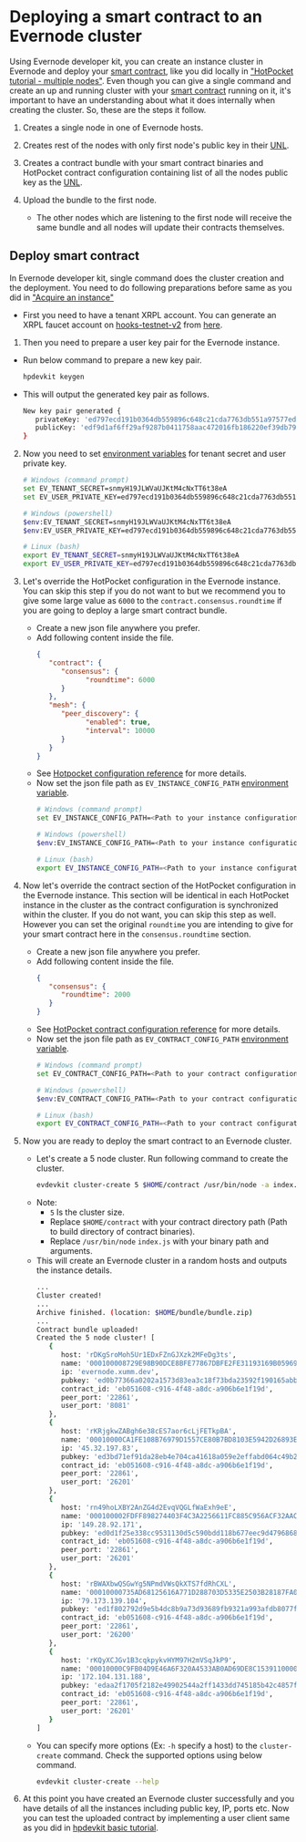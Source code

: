 # Deploying a smart contract to an Evernode cluster

Using Evernode developer kit, you can create an instance cluster in Evernode and deploy your [smart contract](../hotpocket/concepts.md#smart-contract), like you did locally in ["HotPocket tutorial - multiple nodes"](/hotpocket/tutorial-multinode.md). Even though you can give a single command and create an up and running cluster with your [smart contract](../hotpocket/concepts.md#smart-contract) running on it, it's important to have an understanding about what it does internally when creating the cluster. So, these are the steps it follow.
1. Creates a single node in one of Evernode hosts.
   
2. Creates rest of the nodes with only first node's public key in their [UNL](../hotpocket/concepts.md#unl---unique-node-list).
   
3. Creates a contract bundle with your smart contract binaries and HotPocket contract configuration containing list of all the nodes public key as the [UNL](../hotpocket/concepts.md#unl---unique-node-list).
   
4. Upload the bundle to the first node.
   - The other nodes which are listening to the first node will receive the same bundle and all nodes will update their contracts themselves.

## Deploy smart contract
In Evernode developer kit, single command does the cluster creation and the deployment. You need to do following preparations before same as you did in ["Acquire an instance"](tutorial-basics.md#acquire-an-instance)
- First you need to have a tenant XRPL account. You can generate an XRPL faucet account on [hooks-testnet-v2](https://xrpl-hooks.readme.io/) from [here](https://hooks-testnet-v2.xrpl-labs.com/).
1. Then you need to prepare a user key pair for the Evernode instance.
  - Run below command to prepare a new key pair.
      ```bash
      hpdevkit keygen
      ```
  - This will output the generated key pair as follows.
      ```bash
      New key pair generated {
         privateKey: 'ed797ecd191b0364db559896c648c21cda7763db551a97577ed9ffb0ebb41881d8f9d1af6ff29af9287b0411758aac472016fb186220ef39db7959294c28857909',
         publicKey: 'edf9d1af6ff29af9287b0411758aac472016fb186220ef39db7959294c28857909'
      }
      ```

2. Now you need to set [environment variables](../evdevkit/index.md#environment-variables) for tenant secret and user private key.
   ```bash
   # Windows (command prompt)
   set EV_TENANT_SECRET=snmyH19JLWVaUJKtM4cNxTT6t38eA
   set EV_USER_PRIVATE_KEY=ed797ecd191b0364db559896c648c21cda7763db551a97577ed9ffb0ebb41881d8f9d1af6ff29af9287b0411758aac472016fb186220ef39db7959294c28857909

   # Windows (powershell)
   $env:EV_TENANT_SECRET=snmyH19JLWVaUJKtM4cNxTT6t38eA
   $env:EV_USER_PRIVATE_KEY=ed797ecd191b0364db559896c648c21cda7763db551a97577ed9ffb0ebb41881d8f9d1af6ff29af9287b0411758aac472016fb186220ef39db7959294c28857909

   # Linux (bash)
   export EV_TENANT_SECRET=snmyH19JLWVaUJKtM4cNxTT6t38eA
   export EV_USER_PRIVATE_KEY=ed797ecd191b0364db559896c648c21cda7763db551a97577ed9ffb0ebb41881d8f9d1af6ff29af9287b0411758aac472016fb186220ef39db7959294c28857909
   ```

3. Let's override the HotPocket configuration in the Evernode instance. You can skip this step if you do not want to but we recommend you to give some large value as `6000` to the `contract.consensus.roundtime` if you are going to deploy a large smart contract bundle.
   - Create a new json file anywhere you prefer.
   - Add following content inside the file.
      ```json
      {
         "contract": {
            "consensus": {
                  "roundtime": 6000
            }
         },
         "mesh": {
            "peer_discovery": {
                  "enabled": true,
                  "interval": 10000
            }
         }
      }
      ```
   - See [Hotpocket configuration reference](/hotpocket/reference-configuration.md) for more details.
   - Now set the json file path as `EV_INSTANCE_CONFIG_PATH` [environment variable](../evdevkit/index.md#environment-variables).
      ```bash
      # Windows (command prompt)
      set EV_INSTANCE_CONFIG_PATH=<Path to your instance configuration json file>
      
      # Windows (powershell)
      $env:EV_INSTANCE_CONFIG_PATH=<Path to your instance configuration json file>
      
      # Linux (bash)
      export EV_INSTANCE_CONFIG_PATH=<Path to your instance configuration json file>
      ```


4. Now let's override the contract section of the HotPocket configuration in the Evernode instance. This section will be identical in each HotPocket instance in the cluster as the contract configuration is synchronized within the cluster. If you do not want, you can skip this step as well. However you can set the original `roundtime` you are intending to give for your smart contract here in the `consensus.roundtime` section.
   - Create a new json file anywhere you prefer.
   - Add following content inside the file.
      ```json
      {
         "consensus": {
            "roundtime": 2000
         }
      }
      ```
   - See [HotPocket contract configuration reference](/hotpocket/reference-configuration.md#contract) for more details.
   - Now set the json file path as `EV_CONTRACT_CONFIG_PATH` [environment variable](../evdevkit/index.md#environment-variables).
      ```bash
      # Windows (command prompt)
      set EV_CONTRACT_CONFIG_PATH=<Path to your contract configuration json file>
      
      # Windows (powershell)
      $env:EV_CONTRACT_CONFIG_PATH=<Path to your contract configuration json file>
      
      # Linux (bash)
      export EV_CONTRACT_CONFIG_PATH=<Path to your contract configuration json file>
      ```

5. Now you are ready to deploy the smart contract to an Evernode cluster.
   - Let's create a 5 node cluster. Run following command to create the cluster.
      ```bash
      evdevkit cluster-create 5 $HOME/contract /usr/bin/node -a index.js
      ```
   - Note:
        - `5` Is the cluster size.
        - Replace `$HOME/contract` with your contract directory path (Path to build directory of contract binaries).
        - Replace `/usr/bin/node` `index.js` with your binary path and arguments.
   - This will create an Evernode cluster in a random hosts and outputs the instance details.
      ```bash
      ...
      Cluster created!
      ...
      Archive finished. (location: $HOME/bundle/bundle.zip)
      ...
      Contract bundle uploaded!
      Created the 5 node cluster! [
         {
            host: 'rDKgSroMoh5Ur1EDxFZnGJXzk2MFeDg3ts',
            name: '000100008729E98B90DCE8BFE77867DBFE2FE31193169B059699D576000000DB',
            ip: 'evernode.xumm.dev',
            pubkey: 'ed0b77366a0202a1573d83ea3c18f73bda23592f190165abb9e82ee03379978014',
            contract_id: 'eb051608-c916-4f48-a8dc-a906b6e1f19d',
            peer_port: '22861',
            user_port: '8081'
         },
         {
            host: 'rKRjgkwZABgh6e38cES7aor6cLjFETkpBA',
            name: '00010000CA1FE108B76979D1557CE80B7BD8103E5942D26893E8B1C300000028',
            ip: '45.32.197.83',
            pubkey: 'ed3bd71ef91da28eb4e704ca41618a059e2effabd064c49b226d2edec6cbc5b40b',
            contract_id: 'eb051608-c916-4f48-a8dc-a906b6e1f19d',
            peer_port: '22861',
            user_port: '26201'
         },
         {
            host: 'rn49hoLXBY2AnZG4d2EvqVQGLfWaExh9eE',
            name: '000100002FDFF898274403F4C3A2256611FC885C956ACF32AACE82C400000029',
            ip: '149.28.92.171',
            pubkey: 'ed0d1f25e338cc9531130d5c590bdd118b677eec9d4796868128543aaad1ccdbdf',
            contract_id: 'eb051608-c916-4f48-a8dc-a906b6e1f19d',
            peer_port: '22861',
            user_port: '26201'
         },
         {
            host: 'rBWAXbwQSGwYg5NPmdVWsQkXTS7fdRhCXL',
            name: '00010000735AD68125616A771D288703D5335E2503B28187FA05B7E90000004E',
            ip: '79.173.139.104',
            pubkey: 'ed1f802792d9e5b4dc8b9a73d93689fb9321a993afdb8077f91611695137be87cd',
            contract_id: 'eb051608-c916-4f48-a8dc-a906b6e1f19d',
            peer_port: '22861',
            user_port: '26200'
         },
         {
            host: 'rKQyXCJGv1B3cqkpykvHYM97H2mVSqJkP9',
            name: '00010000C9FB04D9E46A6F320A4533AB0AD69DE8C15391100000099B00000000',
            ip: '172.104.131.188',
            pubkey: 'edaa2f1705f2182e49902544a2ff1433dd745185b42c4857fd7b244eace86e0da1',
            contract_id: 'eb051608-c916-4f48-a8dc-a906b6e1f19d',
            peer_port: '22861',
            user_port: '26201'
         }
      ]
      ```
   - You can specify more options (Ex: `-h` specify a host) to the `cluster-create` command. Check the supported options using below command.
      ```bash
      evdevkit cluster-create --help
      ```
   
6. At this point you have created an Evernode cluster successfully and you have details of all the instances including public key, IP, ports etc. Now you can test the uploaded contract by implementing a user client same as you did in [hpdevkit basic tutorial](../hotpocket/tutorial-basics.md#create-the-client-application).